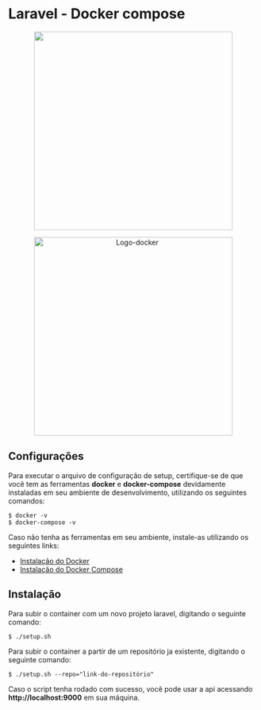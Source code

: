 # Laravel - Docker compose

<p align="center">
    <a href="https://laravel.com" rel="nofollow">
        <img src="https://raw.githubusercontent.com/laravel/art/master/logo-lockup/5%20SVG/2%20CMYK/1%20Full%20Color/laravel-logolockup-cmyk-red.svg" width="400" style="max-width:100%;">
    </a>
</p>

<p align="center">
    <a href="https://https://www.docker.com/" rel="nofollow">
        <img width="400" alt="Logo-docker" src="https://www.docker.com/sites/default/files/d8/2019-07/horizontal-logo-monochromatic-white.png"/> 
    </a>
</p>

## Configurações


Para executar o arquivo de configuração de setup, certifique-se de que você tem as ferramentas 
**docker** e **docker-compose** devidamente instaladas em seu ambiente de desenvolvimento, utilizando
os seguintes comandos: 

```
$ docker -v
$ docker-compose -v
```

Caso não tenha as ferramentas em seu ambiente, instale-as utilizando os seguintes links:

- [Instalação do Docker](https://docs.docker.com/get-docker/)
- [Instalação do Docker Compose](https://docs.docker.com/compose/install/)

## Instalação

Para subir o container com um novo projeto laravel, digitando o seguinte comando:

```
$ ./setup.sh
```

Para subir o container a partir de um repositório ja existente, digitando o seguinte comando:

```
$ ./setup.sh --repo="link-do-repositório"
```

Caso o script tenha rodado com sucesso, você pode usar a api
acessando **http://localhost:9000** em sua máquina.